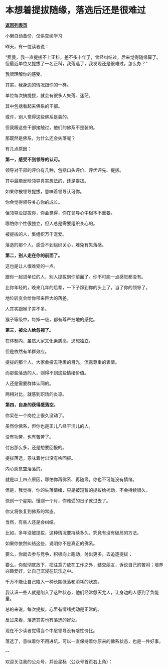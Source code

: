 # 本想着提拔随缘，落选后还是很难过

[**返回列表页**](/gzh/费曼的小茶馆)

小懒自动备份，仅供查阅学习

昨天，有一位读者说：

“费曼，我一直提拔不上正科，差不多十年了，曾经纠结过，后来觉得随缘算了。但最近单位又提拔了一名正科，我落选了，我发现还是很难过，怎么办？”

我很理解你的感受。  

其实，我身边的情况跟你的一样。  

单位每次搞提拔，就会有很多人失落、迷茫。

其中包括看起来佛系的干部。

或许，别人觉得这些佛系是装的。

但我跟这些干部接触过，他们的佛系不是装的。

那既然是佛系，为什么还会失落呢？  

有几点原因：  

**第一，感受不到领导的认可。**

领导对干部的评价有几种，包括口头评价、评优评先、提拔。

其中最能反映领导真实想法的，还是提拔。

如果你被领导提拔，意味着领导认可你。

你会觉得领导关心你的成长。

但领导没提拔你，你会觉得，你在领导心中根本不重要。  

哪怕你个性很独立，但人总是需要组织关心的。

被提拔的人，集组织万千宠爱。

落选的那个人，感受不到组织关心，难免有失落感。

**第二，别人走在你的前面了。**  

这也是让人很难受的一点。

跟你一起进单位的人，别人提拔到你前面了。你不可能一点感觉都没有。

比你年轻的，晚来几年的后辈，一下子蹿到你的头上了，当了你的领导了。  

地位转变会给你带来巨大的落差。

人其实跟猴子差不多。

猴子等级中，每掉一级，都有尊严扫地的感觉。  

**第三，被众人给忽视了。**

在体制内，虽然大家文化素质高，思想独立。  

但是依然有羊群效应。

提拔的那个人，大家会投去艳羡的目光，流露尊重的表情。

而那些落选的人，则得不到这些情绪价值。  

人还是需要群体认同的。

两相对比，就感到职场的炎凉。

**第四，自身的获得感落空。**

你呆在一个岗位上很久没动了。  

虽然你佛系，但你也是正儿八经干活儿的人。

没有功劳，也有苦劳了。  

付出那么多，还是想要回报的。

提拔落选，意味着付出没有啥回报。  

内心感觉空落落的。  

就是以上四点原因，哪怕你再佛系、再随缘，你也不可能没有情绪。

但是，我觉得，你的失落情绪，只是被短暂的提拔给扰动，不会持续很久。

快则一个星期，慢则一个月，你难受的日子就过去了。

你又将恢复到佛系的常态。

当然，有些人还是会纠结。

比如，多年没被提拔，这种情况要持续多久，究竟有没有破局的方法。

如果你依然纠结这些，说明你不是真正的佛系。

要么，你就去参与竞争，积极向上跑动，付出更多，去追逐提拔；  

要么，你就彻底放下，把注意力放在工作之外，结交朋友，诉说自己的苦闷；培养兴趣爱好，让自己沉浸在玩乐之中。  

千万不能让自己陷入一种长期低落和消耗的状态。

我认识一些人就是陷入了这种状态，他们经常怨天尤人，让身边的人感到了负能量。

总的来说，每次提拔，心里有情绪扰动是正常的。

反过来看，落选其实也有落选的好处。

现在不少读者觉得当个中层领导没有啥性价比。

落选了，意味着你不用进坑。可以一直保持着你原来的佛系状态，也是一件好事。

\--  

欢迎关注我的公众号，并设星标（公众号首页右上角）：  

